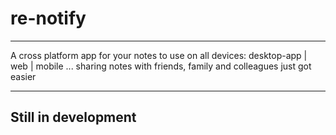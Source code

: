 # re-notify

------------------------------------------------------------------

A cross platform app for your notes to use on all devices: desktop-app | web | mobile ... sharing notes with friends, family and colleagues just got easier

-------------------------------------------------------------------

## Still in development